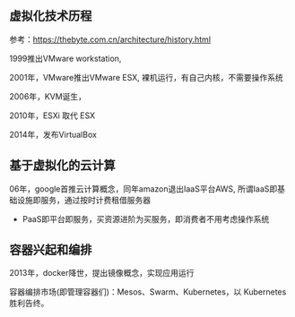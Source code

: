 ## 虚拟化技术历程

参考：https://thebyte.com.cn/architecture/history.html

1999推出VMware workstation,

2001年，VMware推出VMware ESX, 裸机运行，有自己内核，不需要操作系统

2006年，KVM诞生，

2010年，ESXi 取代 ESX

2014年，发布VirtualBox

## 基于虚拟化的云计算

06年，google首推云计算概念，同年amazon退出IaaS平台AWS, 所谓IaaS即基础设施即服务，通过按时计费租借服务器

- PaaS即平台即服务，买资源进阶为买服务，即消费者不用考虑操作系统


## 容器兴起和编排

2013年，docker降世，提出镜像概念，实现应用运行

容器编排市场(即管理容器们)：Mesos、Swarm、Kubernetes，以 Kubernetes 胜利告终。




